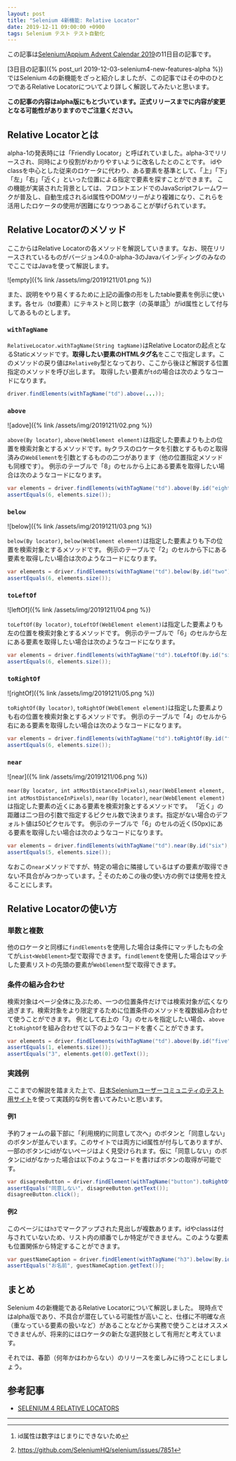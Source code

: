 ```yaml
---
layout: post
title: "Selenium 4新機能: Relative Locator"
date: 2019-12-11 09:00:00 +0900
tags: Selenium テスト テスト自動化
---
```


この記事は[Selenium/Appium Advent Calendar 2019](https://qiita.com/advent-calendar/2019/selenium_and_appium)の11日目の記事です。

[3日目の記事]({% post_url 2019-12-03-selenium4-new-features-alpha %})ではSelenium 4の新機能をざっと紹介しましたが、この記事ではその中のひとつであるRelative Locatorについてより詳しく解説してみたいと思います。

**この記事の内容はalpha版にもとづいています。正式リリースまでに内容が変更となる可能性がありますのでご注意ください。**

## Relative Locatorとは

alpha-1の発表時には「Friendly Locator」と呼ばれていました。alpha-3でリリースされ、同時により役割がわかりやすいように改名したとのことです。
idやclassを中心とした従来のロケータに代わり、ある要素を基準として、「上」「下」「左」「右」「近く」といった位置による指定で要素を探すことができます。
この機能が実装された背景としては、フロントエンドでのJavaScriptフレームワークが普及し、自動生成されるid属性やDOMツリーがより複雑になり、これらを活用したロケータの使用が困難になりつつあることが挙げられています。

## Relative Locatorのメソッド

ここからはRelative Locatorの各メソッドを解説していきます。なお、現在リリースされているものがバージョン4.0.0-alpha-3のJavaバインディングのみなのでここではJavaを使って解説します。

![empty]({% link /assets/img/20191211/01.png %})

また、説明をやり易くするために上記の画像の形をしたtable要素を例示に使います。各セル（td要素）にテキストと同じ数字（の英単語[^1]）がid属性として付与してあるものとします。

### `withTagName`

`RelativeLocator.withTagName(String tagName)`はRelative Locatorの起点となるStaticメソッドです。**取得したい要素のHTMLタグ名**をここで指定します。このメソッドの戻り値は`RelativeBy`型となっており、ここから後ほど解説する位置指定のメソッドを呼び出します。
取得したい要素が`td`の場合は次のようなコードになります。

```java
driver.findElements(withTagName("td").above(...));
```

### `above`

![adove]({% link /assets/img/20191211/02.png %})

`above(By locator)`, `above(WebElement element)`は指定した要素よりも上の位置を検索対象とするメソッドです。`By`クラスのロケータを引数とするものと取得済みの`WebElement`を引数とするものの二つがあります（他の位置指定メソッドも同様です）。
例示のテーブルで「8」のセルから上にある要素を取得したい場合は次のようなコードになります。

```java
var elements = driver.findElements(withTagName("td").above(By.id("eight")));
assertEquals(6, elements.size());
```

### `below`

![below]({% link /assets/img/20191211/03.png %})

`below(By locator)`, `below(WebElement element)`は指定した要素よりも下の位置を検索対象とするメソッドです。
例示のテーブルで「2」のセルから下にある要素を取得したい場合は次のようなコードになります。

```java
var elements = driver.findElements(withTagName("td").below(By.id("two")));
assertEquals(6, elements.size());
```

### `toLeftOf`

![leftOf]({% link /assets/img/20191211/04.png %})

`toLeftOf(By locator)`, `toLeftOf(WebElement element)`は指定した要素よりも左の位置を検索対象とするメソッドです。
例示のテーブルで「6」のセルから左にある要素を取得したい場合は次のようなコードになります。

```java
var elements = driver.findElements(withTagName("td").toLeftOf(By.id("six")));
assertEquals(6, elements.size());
```

### `toRightOf`

![rightOf]({% link /assets/img/20191211/05.png %})

`toRightOf(By locator)`, `toRightOf(WebElement element)`は指定した要素よりも右の位置を検索対象とするメソッドです。
例示のテーブルで「4」のセルから右にある要素を取得したい場合は次のようなコードになります。

```java
var elements = driver.findElements(withTagName("td").toRightOf(By.id("four")));
assertEquals(6, elements.size());
```

### `near`

![near]({% link /assets/img/20191211/06.png %})

`near(By locator, int atMostDistanceInPixels)`, `near(WebElement element, int atMostDistanceInPixels)`, `near(By locator)`, `near(WebElement element)`は指定した要素の近くにある要素を検索対象とするメソッドです。 「近く」の距離は二つ目の引数で指定するピクセル数で決まります。指定がない場合のデフォルト値は50ピクセルです。
例示のテーブルで「6」のセルの近く(50px)にある要素を取得したい場合は次のようなコードになります。

```java
var elements = driver.findElements(withTagName("td").near(By.id("six"), 50));
assertEquals(5, elements.size());
```

なおこの`near`メソッドですが、特定の場合に隣接しているはずの要素が取得できない不具合がみつかっています。[^2] そのためこの後の使い方の例では使用を控えることにします。

## Relative Locatorの使い方

### 単数と複数

他のロケータと同様に`findElements`を使用した場合は条件にマッチしたもの全てが`List<WebElement>`型で取得できます。`findElement`を使用した場合はマッチした要素リストの先頭の要素が`WebElement`型で取得できます。

### 条件の組み合わせ

検索対象はページ全体に及ぶため、一つの位置条件だけでは検索対象が広くなり過ぎます。検索対象をより限定するために位置条件のメソッドを複数組み合わせて使うことができます。
例として右上の「3」のセルを指定したい場合、`above`と`toRightOf`を組み合わせて以下のようなコードを書くことができます。

```java
var elements = driver.findElements(withTagName("td").above(By.id("five")).toRightOf(By.id("two")));
assertEquals(1, elements.size());
assertEquals("3", elements.get(0).getText());
```

### 実践例

ここまでの解説を踏まえた上で、[日本Seleniumユーザーコミュニティのテスト用サイト](http://example.selenium.jp/reserveApp_Renewal/)を使って実践的な例を書いてみたいと思います。

#### 例1

予約フォームの最下部に「利用規約に同意して次へ」のボタンと「同意しない」のボタンが並んでいます。このサイトでは両方にid属性が付与してありますが、一部のボタンにidがないページはよく見受けられます。仮に「同意しない」のボタンにidがなかった場合は以下のようなコードを書けばボタンの取得が可能です。

```java
var disagreeButton = driver.findElement(withTagName("button").toRightOf(By.id("agree_and_goto_next")));
assertEquals("同意しない", disagreeButton.getText());
disagreeButton.click();
```

#### 例2

このページには`h3`でマークアップされた見出しが複数あります。idやclassは付与されていないため、リスト内の順番でしか特定ができません。このような要素も位置関係から特定することができます。

```java
var guestNameCaption = driver.findElement(withTagName("h3").below(By.id("plan_a")).above(By.id("guestname")));
assertEquals("お名前", guestNameCaption.getText());
```

## まとめ

Selenium 4の新機能であるRelative Locatorについて解説しました。
現時点ではalpha版であり、不具合が潜在している可能性が高いこと、仕様に不明確な点（重なっている要素の扱いなど）があることなどから実務で使うことはオススメできませんが、将来的にはロケータの新たな選択肢として有用だと考えています。

それでは、春節（何年かはわからない）のリリースを楽しみに待つことにしましょう。

## 参考記事

* [SELENIUM 4 RELATIVE LOCATORS](https://angiejones.tech/selenium-4-relative-locators/)

---

[^1]: id属性は数字はじまりにできないため
[^2]: https://github.com/SeleniumHQ/selenium/issues/7851